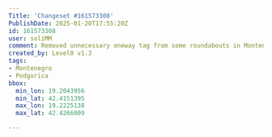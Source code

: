 ```yaml
---
Title: 'Changeset #161573308'
PublishDate: 2025-01-20T17:55:20Z
id: 161573308
user: soliMM
comment: Removed unnecessary oneway tag from some roundabouts in Montenegro
created_by: Level0 v1.3
tags:
- Montenegro
- Podgorica
bbox:
  min_lon: 19.2043956
  min_lat: 42.4151395
  max_lon: 19.2225138
  max_lat: 42.4266009

---
```

